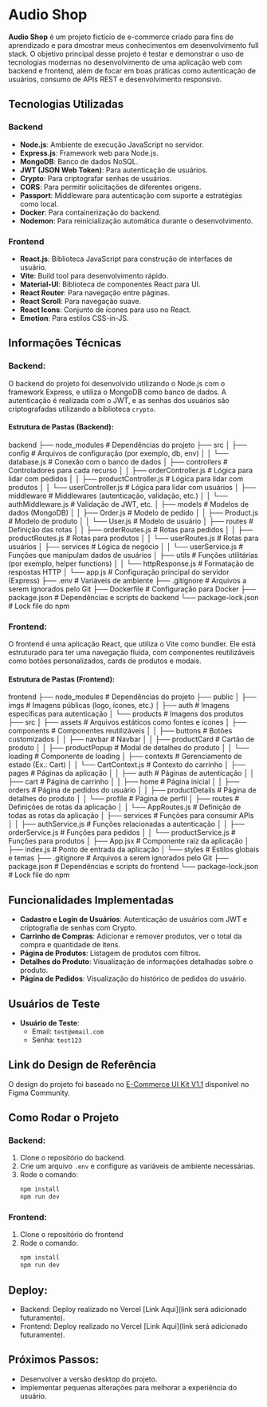 # Audio Shop

**Audio Shop** é um projeto fictício de e-commerce criado para fins de aprendizado e para dmostrar meus conhecimentos em desenvolvimento full stack. O objetivo principal desse projeto é testar e demonstrar o uso de tecnologias modernas no desenvolvimento de uma aplicação web com backend e frontend, além de focar em boas práticas como autenticação de usuários, consumo de APIs REST e desenvolvimento responsivo.

## Tecnologias Utilizadas

### Backend

- **Node.js**: Ambiente de execução JavaScript no servidor.
- **Express.js**: Framework web para Node.js.
- **MongoDB**: Banco de dados NoSQL.
- **JWT (JSON Web Token)**: Para autenticação de usuários.
- **Crypto**: Para criptografar senhas de usuários.
- **CORS**: Para permitir solicitações de diferentes origens.
- **Passport**: Middleware para autenticação com suporte a estratégias como local.
- **Docker**: Para containerização do backend.
- **Nodemon**: Para reinicialização automática durante o desenvolvimento.

### Frontend

- **React.js**: Biblioteca JavaScript para construção de interfaces de usuário.
- **Vite**: Build tool para desenvolvimento rápido.
- **Material-UI**: Biblioteca de componentes React para UI.
- **React Router**: Para navegação entre páginas.
- **React Scroll**: Para navegação suave.
- **React Icons**: Conjunto de ícones para uso no React.
- **Emotion**: Para estilos CSS-in-JS.

## Informações Técnicas

### Backend:

O backend do projeto foi desenvolvido utilizando o Node.js com o framework Express, e utiliza o MongoDB como banco de dados. A autenticação é realizada com o JWT, e as senhas dos usuários são criptografadas utilizando a biblioteca `crypto`.

#### Estrutura de Pastas (Backend):

backend
├── node_modules # Dependências do projeto
├── src
│ ├── config # Arquivos de configuração (por exemplo, db, env)
│ │ └── database.js # Conexão com o banco de dados
│ ├── controllers # Controladores para cada recurso
│ │ ├── orderController.js # Lógica para lidar com pedidos
│ │ ├── productController.js # Lógica para lidar com produtos
│ │ └── userController.js # Lógica para lidar com usuários
│ ├── middleware # Middlewares (autenticação, validação, etc.)
│ │ └── authMiddleware.js # Validação de JWT, etc.
│ ├── models # Modelos de dados (MongoDB)
│ │ ├── Order.js # Modelo de pedido
│ │ ├── Product.js # Modelo de produto
│ │ └── User.js # Modelo de usuário
│ ├── routes # Definição das rotas
│ │ ├── orderRoutes.js # Rotas para pedidos
│ │ ├── productRoutes.js # Rotas para produtos
│ │ └── userRoutes.js # Rotas para usuários
│ ├── services # Lógica de negócio
│ │ └── userService.js # Funções que manipulam dados de usuários
│ ├── utils # Funções utilitárias (por exemplo, helper functions)
│ │ └── httpResponse.js # Formatação de respostas HTTP
│ └── app.js # Configuração principal do servidor (Express)
├── .env # Variáveis de ambiente
├── .gitignore # Arquivos a serem ignorados pelo Git
├── Dockerfile # Configuração para Docker
├── package.json # Dependências e scripts do backend
└── package-lock.json # Lock file do npm

### Frontend:

O frontend é uma aplicação React, que utiliza o Vite como bundler. Ele está estruturado para ter uma navegação fluida, com componentes reutilizáveis como botões personalizados, cards de produtos e modais.

#### Estrutura de Pastas (Frontend):

frontend
├── node_modules # Dependências do projeto
├── public
│ ├── imgs # Imagens públicas (logo, ícones, etc.)
│ ├── auth # Imagens específicas para autenticação
│ └── products # Imagens dos produtos
├── src
│ ├── assets # Arquivos estáticos como fontes e ícones
│ ├── components # Componentes reutilizáveis
│ │ ├── buttons # Botões customizados
│ │ ├── navbar # Navbar
│ │ ├── productCard # Cartão de produto
│ │ ├── productPopup # Modal de detalhes do produto
│ │ └── loading # Componente de loading
│ ├── contexts # Gerenciamento de estado (Ex.: Cart)
│ │ └── CartContext.js # Contexto do carrinho
│ ├── pages # Páginas da aplicação
│ │ ├── auth # Páginas de autenticação
│ │ ├── cart # Página de carrinho
│ │ ├── home # Página inicial
│ │ ├── orders # Página de pedidos do usuário
│ │ ├── productDetails # Página de detalhes do produto
│ │ └── profile # Página de perfil
│ ├── routes # Definições de rotas da aplicação
│ │ └── AppRoutes.js # Definição de todas as rotas da aplicação
│ ├── services # Funções para consumir APIs
│ │ ├── authService.js # Funções relacionadas a autenticação
│ │ ├── orderService.js # Funções para pedidos
│ │ └── productService.js # Funções para produtos
│ ├── App.jsx # Componente raiz da aplicação
│ ├── index.js # Ponto de entrada da aplicação
│ └── styles # Estilos globais e temas
├── .gitignore # Arquivos a serem ignorados pelo Git
├── package.json # Dependências e scripts do frontend
└── package-lock.json # Lock file do npm

## Funcionalidades Implementadas

- **Cadastro e Login de Usuários**: Autenticação de usuários com JWT e criptografia de senhas com Crypto.
- **Carrinho de Compras**: Adicionar e remover produtos, ver o total da compra e quantidade de itens.
- **Página de Produtos**: Listagem de produtos com filtros.
- **Detalhes do Produto**: Visualização de informações detalhadas sobre o produto.
- **Página de Pedidos**: Visualização do histórico de pedidos do usuário.

## Usuários de Teste

- **Usuário de Teste**:
  - Email: `test@email.com`
  - Senha: `test123`

## Link do Design de Referência

O design do projeto foi baseado no [E-Commerce UI Kit V1.1](https://www.figma.com/community/file/900960330469075490/e-commerce-ui-kit-v1-1) disponível no Figma Community.

## Como Rodar o Projeto

### Backend:

1. Clone o repositório do backend.
2. Crie um arquivo `.env` e configure as variáveis de ambiente necessárias.
3. Rode o comando:
   ```bash
   npm install
   npm run dev
   ```

### Frontend:

1. Clone o repositório do frontend
2. Rode o comando:
   ```bash
   npm install
   npm run dev
   ```

## Deploy:

- Backend: Deploy realizado no Vercel [Link Aqui](link será adicionado futuramente).
- Frontend: Deploy realizado no Vercel [Link Aqui](link será adicionado futuramente).

## Próximos Passos:

- Desenvolver a versão desktop do projeto.
- Implementar pequenas alterações para melhorar a experiência do usuário.
